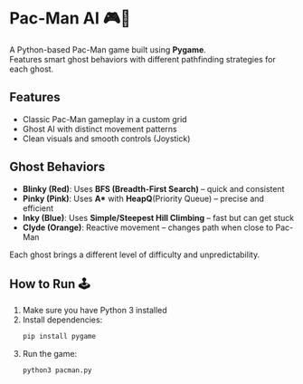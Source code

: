 # Pac-Man AI 🎮👻

A Python-based Pac-Man game built using **Pygame**.  
Features smart ghost behaviors with different pathfinding strategies for each ghost.

## Features
- Classic Pac-Man gameplay in a custom grid  
- Ghost AI with distinct movement patterns  
- Clean visuals and smooth controls (Joystick)  

## Ghost Behaviors
- **Blinky (Red)**: Uses **BFS (Breadth-First Search)** – quick and consistent  
- **Pinky (Pink)**: Uses **A\*** with **HeapQ**(Priority Queue) – precise and efficient  
- **Inky (Blue)**: Uses **Simple/Steepest Hill Climbing** – fast but can get stuck  
- **Clyde (Orange)**: Reactive movement – changes path when close to Pac-Man  

Each ghost brings a different level of difficulty and unpredictability.

## How to Run 🕹️

1. Make sure you have Python 3 installed  
2. Install dependencies:  
   ```bash
   pip install pygame
   
3. Run the game:  
   ```bash
   python3 pacman.py
   
